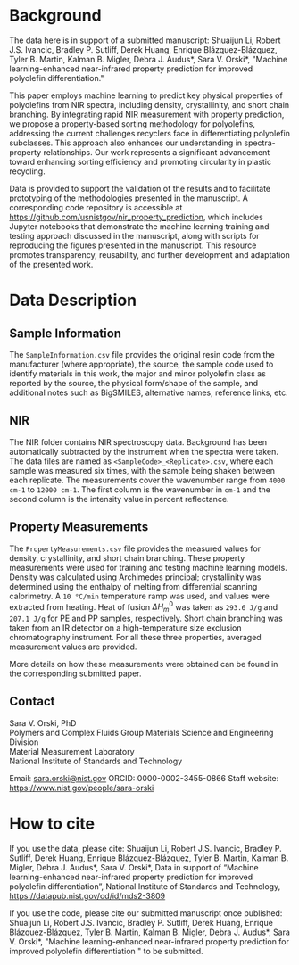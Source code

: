 # Background

The data here is in support of a submitted manuscript: Shuaijun Li, Robert J.S. Ivancic, Bradley P. Sutliff, Derek Huang, Enrique Blázquez-Blázquez, Tyler B. Martin, Kalman B. Migler, Debra J. Audus*, Sara V. Orski*, "Machine learning-enhanced near-infrared property prediction for improved polyolefin differentiation."

This paper employs machine learning to predict key physical properties of polyolefins from NIR spectra, including density, crystallinity, and short chain branching. By integrating rapid NIR measurement with property prediction, we propose a property-based sorting methodology for polyolefins, addressing the current challenges recyclers face in differentiating polyolefin subclasses. This approach also enhances our understanding in spectra-property relationships. Our work represents a significant advancement toward enhancing sorting efficiency and promoting circularity in plastic recycling.

Data is provided to support the validation of the results and to facilitate prototyping of the methodologies presented in the manuscript. A corresponding code repository is accessible at https://github.com/usnistgov/nir_property_prediction, which includes Jupyter notebooks that demonstrate the machine learning training and testing approach discussed in the manuscript, along with scripts for reproducing the figures presented in the manuscript. This resource promotes transparency, reusability, and further development and adaptation of the presented work.

# Data Description

## Sample Information
The `SampleInformation.csv` file provides the original resin code from the manufacturer (where appropriate), the source, the sample code used to identify materials in this work, the major and minor polyolefin class as reported by the source, the physical form/shape of the sample, and additional notes such as BigSMILES, alternative names, reference links, etc.

## NIR
The NIR folder contains NIR spectroscopy data. Background has been automatically subtracted by the instrument when the spectra were taken. The data files are named as `<SampleCode>_<Replicate>.csv`, where each sample was measured six times, with the sample being shaken between each replicate. The measurements cover the wavenumber range from `4000 cm-1` to `12000 cm-1`. The first column is the wavenumber in `cm-1` and the second column is the intensity value in percent reflectance.

## Property Measurements
The `PropertyMeasurements.csv` file provides the measured values for density, crystallinity, and short chain branching. These property measurements were used for training and testing machine learning models. Density was calculated using Archimedes principal; crystallinity was determined using the enthalpy of melting from differential scanning calorimetry. A `10 °C/min` temperature ramp was used, and values were extracted from heating. Heat of fusion $\Delta H_m^0$ was taken as `293.6 J/g` and `207.1 J/g` for PE and PP samples, respectively. Short chain branching was taken from an IR detector on a high-temperature size exclusion chromatography instrument. For all these three properties, averaged measurement values are provided.

More details on how these measurements were obtained can be found in the corresponding submitted paper.

## Contact

Sara V. Orski, PhD  
Polymers and Complex Fluids Group
Materials Science and Engineering Division  
Material Measurement Laboratory  
National Institute of Standards and Technology  

Email: sara.orski@nist.gov
ORCID: 0000-0002-3455-0866
Staff website: https://www.nist.gov/people/sara-orski  

# How to cite
If you use the data, please cite:
Shuaijun Li, Robert J.S. Ivancic, Bradley P. Sutliff, Derek Huang, Enrique Blázquez-Blázquez, Tyler B. Martin, Kalman B. Migler, Debra J. Audus*, Sara V. Orski*, Data in support of “Machine learning-enhanced near-infrared property prediction for improved polyolefin differentiation”, National Institute of Standards and Technology, https://datapub.nist.gov/od/id/mds2-3809

If you use the code, please cite our submitted manuscript once published:
Shuaijun Li, Robert J.S. Ivancic, Bradley P. Sutliff, Derek Huang, Enrique Blázquez-Blázquez, Tyler B. Martin, Kalman B. Migler, Debra J. Audus*, Sara V. Orski*, "Machine learning-enhanced near-infrared property prediction for improved polyolefin differentiation " to be submitted.




